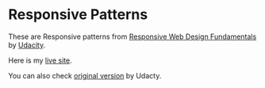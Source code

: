 # Responsive Patterns

These are Responsive patterns from 
[Responsive Web Design Fundamentals][1] by [Udacity][2].

Here is my [live site][3].

You can also check [original version][4] by Udacty.


[1]: https://www.udacity.com/course/responsive-web-design-fundamentals--ud893
[2]: https://www.udacity.com/
[3]: https://earlbread.github.io/responsive_patterns/
[4]: https://github.com/udacity/RWDF-samples/tree/gh-pages/Lesson4/patterns

